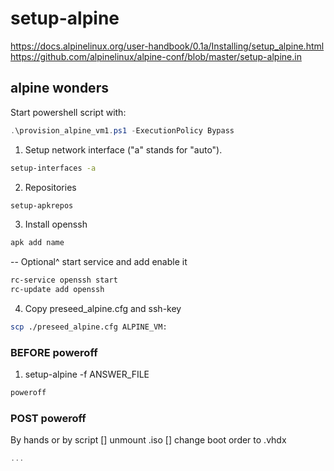 # setup-alpine

<https://docs.alpinelinux.org/user-handbook/0.1a/Installing/setup_alpine.html>
<https://github.com/alpinelinux/alpine-conf/blob/master/setup-alpine.in>

## alpine wonders

Start powershell script with:

```powershell
.\provision_alpine_vm1.ps1 -ExecutionPolicy Bypass
```

1. Setup network interface ("a" stands for "auto").

```bash
setup-interfaces -a
```

2. Repositories

```bash
setup-apkrepos
```

3. Install openssh

```bash
apk add name
```

-- Optional^ start service and add enable it

```bash
rc-service openssh start
rc-update add openssh
```

4. Copy preseed_alpine.cfg and ssh-key

```bash
scp ./preseed_alpine.cfg ALPINE_VM:
```

### **BEFORE** poweroff

1. setup-alpine -f ANSWER_FILE

```bash
poweroff
```

### **POST** poweroff

By hands or by script
[] unmount .iso
[] change boot order to .vhdx

```powershell
...
```
